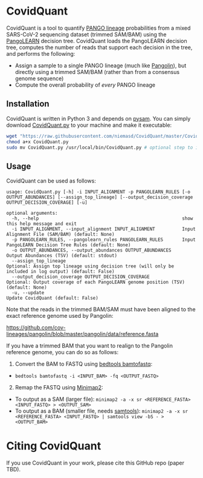 # CovidQuant
CovidQuant is a tool to quantify [PANGO lineage](https://cov-lineages.org/) probabilities from a mixed SARS-CoV-2 sequencing dataset (trimmed SAM/BAM) using the [PangoLEARN](https://github.com/cov-lineages/pangoLEARN) decision tree. CovidQuant loads the PangoLEARN decision tree, computes the number of reads that support each decision in the tree, and performs the following:

* Assign a sample to a single PANGO lineage (much like [Pangolin](https://github.com/cov-lineages/pangolin)), but directly using a trimmed SAM/BAM (rather than from a consensus genome sequence)
* Compute the overall probability of *every* PANGO lineage

## Installation
CovidQuant is written in Python 3 and depends on [pysam](https://pysam.readthedocs.io/). You can simply download [CovidQuant.py](CovidQuant.py) to your machine and make it executable:

```bash
wget "https://raw.githubusercontent.com/niemasd/CovidQuant/master/CovidQuant.py"
chmod a+x CovidQuant.py
sudo mv CovidQuant.py /usr/local/bin/CovidQuant.py # optional step to install globally
```

## Usage
CovidQuant can be used as follows:

```
usage: CovidQuant.py [-h] -i INPUT_ALIGNMENT -p PANGOLEARN_RULES [-o OUTPUT_ABUNDANCES] [--assign_top_lineage] [--output_decision_coverage OUTPUT_DECISION_COVERAGE] [-u]

optional arguments:
  -h, --help                                                     show this help message and exit
  -i INPUT_ALIGNMENT, --input_alignment INPUT_ALIGNMENT          Input Alignment File (SAM/BAM) (default: None)
  -p PANGOLEARN_RULES, --pangolearn_rules PANGOLEARN_RULES       Input PangoLEARN Decision Tree Rules (default: None)
  -o OUTPUT_ABUNDANCES, --output_abundances OUTPUT_ABUNDANCES    Output Abundances (TSV) (default: stdout)
  --assign_top_lineage                                           Optional: Assign top lineage using decision tree (will only be included in log output) (default: False)
  --output_decision_coverage OUTPUT_DECISION_COVERAGE            Optional: Output coverage of each PangoLEARN genome position (TSV) (default: None)
  -u, --update                                                   Update CovidQuant (default: False)
```

Note that the reads in the trimmed BAM/SAM must have been aligned to the exact reference genome used by Pangolin:

https://github.com/cov-lineages/pangolin/blob/master/pangolin/data/reference.fasta

If you have a trimmed BAM that you want to realign to the Pangolin reference genome, you can do so as follows:

1. Convert the BAM to FASTQ using [bedtools bamtofastq](https://bedtools.readthedocs.io/en/latest/content/tools/bamtofastq.html):
  * `bedtools bamtofastq -i <INPUT_BAM> -fq <OUTPUT_FASTQ>`
2. Remap the FASTQ using [Minimap2](https://github.com/lh3/minimap2):
  * To output as a SAM (larger file): `minimap2 -a -x sr <REFERENCE_FASTA> <INPUT_FASTQ> > <OUTPUT_SAM>`
  * To output as a BAM (smaller file, needs [samtools](http://www.htslib.org/)): `minimap2 -a -x sr <REFERENCE_FASTA> <INPUT_FASTQ> | samtools view -bS - > <OUTPUT_BAM>`

# Citing CovidQuant
If you use CovidQuant in your work, please cite this GitHub repo (paper TBD).
